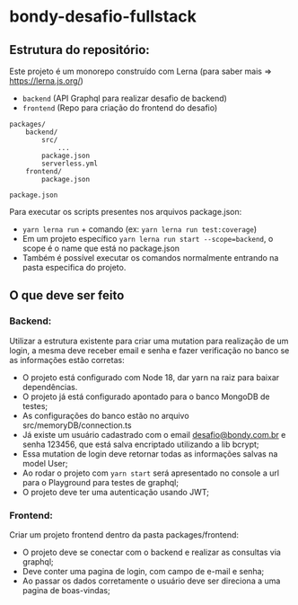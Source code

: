 # bondy-desafio-fullstack

## Estrutura do repositório:
Este projeto é um monorepo construído com Lerna (para saber mais => https://lerna.js.org/)

- `backend` (API Graphql para realizar desafio de backend)
- `frontend` (Repo para criação do frontend do desafio)

```
packages/
    backend/
        src/
            ...
        package.json
        serverless.yml
    frontend/
        package.json

package.json
```
Para executar os scripts presentes nos arquivos package.json:

- `yarn lerna run` + comando (ex: `yarn lerna run test:coverage`)
- Em um projeto específico `yarn lerna run start --scope=backend`, o scope é o name que está no package.json
- Também é possível executar os comandos normalmente entrando na pasta especifica do projeto.

## O que deve ser feito

### Backend:
Utilizar a estrutura existente para criar uma mutation para realização de um login, a mesma deve receber email e senha e fazer verificação no banco se as informações estão corretas:
- O projeto está configurado com Node 18, dar yarn na raiz para baixar dependências.
- O projeto já está configurado apontado para o banco MongoDB de testes;
- As configurações do banco estão no arquivo src/memoryDB/connection.ts
- Já existe um usuário cadastrado com o email desafio@bondy.com.br e senha 123456, que está salva encriptado utilizando a lib bcrypt;
- Essa mutation de login deve retornar todas as informações salvas na model User;
- Ao rodar o projeto com `yarn start` será apresentado no console a url para o Playground para testes de graphql;
- O projeto deve ter uma autenticação usando JWT;

### Frontend:
Criar um projeto frontend dentro da pasta packages/frontend:
- O projeto deve se conectar com o backend e realizar as consultas via graphql;
- Deve conter uma pagina de login, com campo de e-mail e senha;
- Ao passar os dados corretamente o usuário deve ser direciona a uma pagina de boas-vindas;
